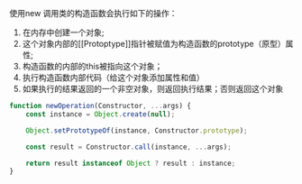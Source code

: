 使用new 调用类的构造函数会执行如下的操作：
1. 在内存中创建一个对象;
2. 这个对象内部的[[Protoptype]]指针被赋值为构造函数的prototype（原型）属性;
3. 构造函数的内部的this被指向这个对象；
4. 执行构造函数内部代码（给这个对象添加属性和值）
5. 如果执行的结果返回的一个非空对象，则返回执行结果；否则返回这个对象

```js
function newOperation(Constructor, ...args) {
    const instance = Object.create(null);

    Object.setPrototypeOf(instance, Constructor.prototype);

    const result = Constructor.call(instance, ...args);

    return result instanceof Object ? result : instance;
}
```